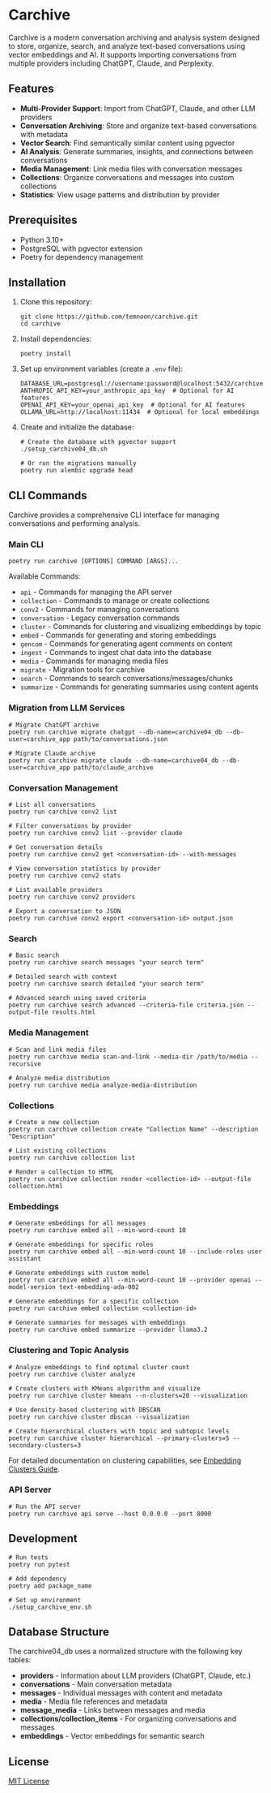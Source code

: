 # Carchive

Carchive is a modern conversation archiving and analysis system designed to store, organize, search, and analyze text-based conversations using vector embeddings and AI. It supports importing conversations from multiple providers including ChatGPT, Claude, and Perplexity.

## Features

- **Multi-Provider Support**: Import from ChatGPT, Claude, and other LLM providers
- **Conversation Archiving**: Store and organize text-based conversations with metadata
- **Vector Search**: Find semantically similar content using pgvector
- **AI Analysis**: Generate summaries, insights, and connections between conversations
- **Media Management**: Link media files with conversation messages
- **Collections**: Organize conversations and messages into custom collections
- **Statistics**: View usage patterns and distribution by provider

## Prerequisites

- Python 3.10+
- PostgreSQL with pgvector extension
- Poetry for dependency management

## Installation

1. Clone this repository:
   ```
   git clone https://github.com/temnoon/carchive.git
   cd carchive
   ```

2. Install dependencies:
   ```
   poetry install
   ```

3. Set up environment variables (create a `.env` file):
   ```
   DATABASE_URL=postgresql://username:password@localhost:5432/carchive04_db
   ANTHROPIC_API_KEY=your_anthropic_api_key  # Optional for AI features
   OPENAI_API_KEY=your_openai_api_key  # Optional for AI features
   OLLAMA_URL=http://localhost:11434  # Optional for local embeddings
   ```

4. Create and initialize the database:
   ```
   # Create the database with pgvector support
   ./setup_carchive04_db.sh

   # Or run the migrations manually
   poetry run alembic upgrade head
   ```

## CLI Commands

Carchive provides a comprehensive CLI interface for managing conversations and performing analysis.

### Main CLI

```
poetry run carchive [OPTIONS] COMMAND [ARGS]...
```

Available Commands:
- `api` - Commands for managing the API server
- `collection` - Commands to manage or create collections
- `conv2` - Commands for managing conversations
- `conversation` - Legacy conversation commands
- `cluster` - Commands for clustering and visualizing embeddings by topic
- `embed` - Commands for generating and storing embeddings
- `gencom` - Commands for generating agent comments on content
- `ingest` - Commands to ingest chat data into the database
- `media` - Commands for managing media files
- `migrate` - Migration tools for carchive
- `search` - Commands to search conversations/messages/chunks
- `summarize` - Commands for generating summaries using content agents

### Migration from LLM Services

```shell
# Migrate ChatGPT archive
poetry run carchive migrate chatgpt --db-name=carchive04_db --db-user=carchive_app path/to/conversations.json

# Migrate Claude archive
poetry run carchive migrate claude --db-name=carchive04_db --db-user=carchive_app path/to/claude_archive
```

### Conversation Management

```shell
# List all conversations
poetry run carchive conv2 list

# Filter conversations by provider
poetry run carchive conv2 list --provider claude

# Get conversation details
poetry run carchive conv2 get <conversation-id> --with-messages

# View conversation statistics by provider
poetry run carchive conv2 stats

# List available providers
poetry run carchive conv2 providers

# Export a conversation to JSON
poetry run carchive conv2 export <conversation-id> output.json
```

### Search

```shell
# Basic search
poetry run carchive search messages "your search term"

# Detailed search with context
poetry run carchive search detailed "your search term"

# Advanced search using saved criteria
poetry run carchive search advanced --criteria-file criteria.json --output-file results.html
```

### Media Management

```shell
# Scan and link media files
poetry run carchive media scan-and-link --media-dir /path/to/media --recursive

# Analyze media distribution
poetry run carchive media analyze-media-distribution
```

### Collections

```shell
# Create a new collection
poetry run carchive collection create "Collection Name" --description "Description"

# List existing collections
poetry run carchive collection list

# Render a collection to HTML
poetry run carchive collection render <collection-id> --output-file collection.html
```

### Embeddings

```shell
# Generate embeddings for all messages
poetry run carchive embed all --min-word-count 10

# Generate embeddings for specific roles
poetry run carchive embed all --min-word-count 10 --include-roles user assistant

# Generate embeddings with custom model
poetry run carchive embed all --min-word-count 10 --provider openai --model-version text-embedding-ada-002

# Generate embeddings for a specific collection
poetry run carchive embed collection <collection-id>

# Generate summaries for messages with embeddings
poetry run carchive embed summarize --provider llama3.2
```

### Clustering and Topic Analysis

```shell
# Analyze embeddings to find optimal cluster count
poetry run carchive cluster analyze

# Create clusters with KMeans algorithm and visualize
poetry run carchive cluster kmeans --n-clusters=20 --visualization

# Use density-based clustering with DBSCAN
poetry run carchive cluster dbscan --visualization

# Create hierarchical clusters with topic and subtopic levels
poetry run carchive cluster hierarchical --primary-clusters=5 --secondary-clusters=3
```

For detailed documentation on clustering capabilities, see [Embedding Clusters Guide](docs/embedding_clusters.md).

### API Server

```shell
# Run the API server
poetry run carchive api serve --host 0.0.0.0 --port 8000
```

## Development

```shell
# Run tests
poetry run pytest

# Add dependency
poetry add package_name

# Set up environment
./setup_carchive_env.sh
```

## Database Structure

The carchive04_db uses a normalized structure with the following key tables:
- **providers** - Information about LLM providers (ChatGPT, Claude, etc.)
- **conversations** - Main conversation metadata
- **messages** - Individual messages with content and metadata
- **media** - Media file references and metadata
- **message_media** - Links between messages and media
- **collections/collection_items** - For organizing conversations and messages
- **embeddings** - Vector embeddings for semantic search

## License

[MIT License](LICENSE)
